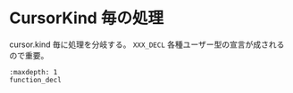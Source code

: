 # CursorKind 毎の処理

cursor.kind 毎に処理を分岐する。
`XXX_DECL` 各種ユーザー型の宣言が成されるので重要。

```{toctree}
:maxdepth: 1
function_decl
```
